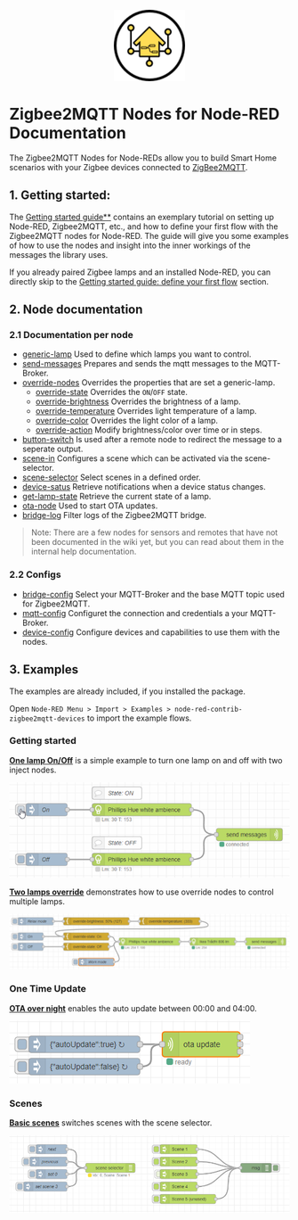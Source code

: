 <p align="center">
  <img width="128" height="128" src="../resources/logo.svg">
</p>

# Zigbee2MQTT Nodes for Node-RED Documentation

The Zigbee2MQTT Nodes for Node-REDs allow you to build Smart Home scenarios with your Zigbee
devices connected to [ZigBee2MQTT](https://www.zigbee2mqtt.io/).


## 1. Getting started:
The [Getting started guide**](getting-started.md) contains an
exemplary tutorial on setting up Node-RED, Zigbee2MQTT, etc., and how to define your first flow
with the Zigbee2MQTT nodes for Node-RED. The guide will give you some examples of how to use the
nodes and insight into the inner workings of the messages the library uses.

If you already paired Zigbee lamps and an installed Node-RED, you can directly skip to the
[Getting started guide: define your first flow](getting-started.md#define-your-first-flow)
section.


## 2. Node documentation

### 2.1 Documentation per node

- [generic-lamp](nodes/generic-lamp.md) Used to define which lamps you want to control.
- [send-messages](nodes/send-messages.md) Prepares and sends the mqtt messages to the MQTT-Broker.
- [override-nodes](nodes/override-nodes.md) Overrides the properties that are set a generic-lamp.
  - [override-state](nodes/override-state.md) Overrides the `ON`/`OFF` state.
  - [override-brightness](nodes/override-brightness.md) Overrides the brightness of a lamp.
  - [override-temperature](nodes/override-temperature.md) Overrides light temperature of a lamp.
  - [override-color](nodes/override-color.md) Overrides the light color of a lamp.
  - [override-action](nodes/override-action.md) Modify brightness/color over time or in steps.
- [button-switch](nodes/button-switch.md)  Is used after a remote node to redirect the message to a seperate output. 
- [scene-in](nodes/scene-in.md) Configures a scene which can be activated via the scene-selector.
- [scene-selector](nodes/scene-selector.md) Select scenes in a defined order.
- [device-satus](nodes/device-status.md) Retrieve notifications when a device status changes.
- [get-lamp-state](nodes/get-lamp-state.md) Retrieve the current state of a lamp.
- [ota-node](nodes/ota-node.md) Used to start OTA updates.
- [bridge-log](nodes/bridge-log.md) Filter logs of the Zigbee2MQTT bridge.

> Note: There are a few nodes for sensors and remotes that have not been documented in the wiki yet, but you can read about them in the internal help documentation.

### 2.2  Configs
- [bridge-config](config/bridge-config.md) Select your MQTT-Broker and the base MQTT topic used for Zigbee2MQTT.
- [mqtt-config](config/mqtt-config.md) Configuret the connection and credentials a your MQTT-Broker.
- [device-config](config/device-config.mqtt) Configure devices and capabilities to use them with the nodes.


## 3. Examples

The examples are already included, if you installed the package.

Open `Node-RED Menu > Import > Examples > node-red-contrib-zigbee2mqtt-devices` to import the example flows.

### Getting started
[**One lamp On/Off**](../examples/getting-started/one-lamp-on-off.json) is a simple example to turn one lamp on and off with two inject nodes.

![One lamp On/Off example flow](img/getting-started-flow13-on-off-flow-3.gif)

 
[**Two lamps override**](../examples/getting-started/two-lamps-override.json) demonstrates how to use override nodes to control multiple lamps.

![inject override example flow](img/getting-started-flow19-inject-override-flow.png)

### One Time Update
[**OTA over night**](../examples/ota/ota_over_night.json) enables the auto update between 00:00 and 04:00.

![OTA over night example flow](nodes/img/ota-node-example-flow-over-night.png)

### Scenes
[**Basic scenes**](../examples/scenes/basic_scene.json) switches scenes with the scene selector.

![scene selector example flow](nodes/img/scene-selector-example.png)